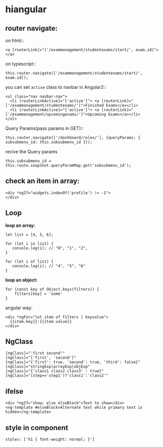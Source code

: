 # hiangular

## router navigate:

on html::

    <a [routerLink]="['/exammanagement/studentexams/start/', exam.id]"></a>
    
on typescript::

    this.router.navigate(['/exammanagement/studentexams/start/', exam.id]);

you can set `active` class to navbar in Angular2::

    <ul class="nav navbar-nav">
      <li [routerLinkActive]="['active']"> <a [routerLink]="['/exammanagement/studentexams/']">Finished Exams</a></li>
      <li [routerLinkActive]="['active']"> <a [routerLink]="['/exammanagement/upcomingexams/']">Upcoming Exams</a></li>
    </ul>
    
Query Params(pass params in GET)::

    this.router.navigate(['/dashboard/roles/'], {queryParams: { subsubmenu_id: this.subsubmenu_id }});

recive the Query params

    this.subsubmenu_id = this.route.snapshot.queryParamMap.get('subsubmenu_id');
## check an item in array:

    <div *ngIf="widgets.indexOf('profile') != -1">
    </div>

## Loop

**loop an array:**

    let list = [4, 5, 6];

    for (let i in list) {
       console.log(i); // "0", "1", "2",
    }

    for (let i of list) {
       console.log(i); // "4", "5", "6"
    }
    
**loop an object:**

    for (const key of Object.keys(filters)) {
        filters[key] = 'some'
    }

angular way:

    <div *ngFor="let item of filters | keyvalue">
      {{item.key}}:{{item.value}}
    </div>
    
## NgClass

    [ngClass]="'first second'"
    [ngClass]="['first', 'second']"
    [ngClass]="{'first': true, 'second': true, 'third': false}"
    [ngClass]="stringExp|arrayExp|objExp"
    [ngClass]="{'class1 class2 class3' : true}"
    [ngClass]="(step=='step1')?'class1':'class2'"

## ifelse

    <div *ngIf="show; else elseBlock">Text to show</div>
    <ng-template #elseBlock>Alternate text while primary text is hidden</ng-template>

## style in component

    styles: ['h1 { font-weight: normal; }']
